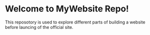 # Welcome to MyWebsite Repo!

This reposotory is used to explore different parts of building a website before launcing of the official site. 